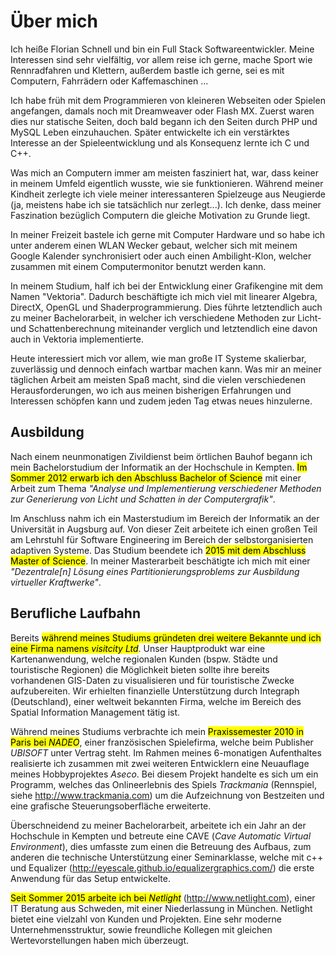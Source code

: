 # Über mich
Ich heiße Florian Schnell und bin ein Full Stack Softwareentwickler. Meine Interessen sind sehr vielfältig, vor allem reise ich gerne, mache Sport wie Rennradfahren und Klettern, außerdem bastle ich gerne, sei es mit Computern, Fahrrädern oder Kaffemaschinen ...

Ich habe früh mit dem Programmieren von kleineren Webseiten oder Spielen angefangen, damals noch mit Dreamweaver oder Flash MX. Zuerst waren dies nur statische Seiten, doch bald begann ich den Seiten durch PHP und MySQL Leben einzuhauchen. Später entwickelte ich ein verstärktes Interesse an der Spieleentwicklung und als Konsequenz lernte ich C und C++.

Was mich an Computern immer am meisten fasziniert hat, war, dass keiner in meinem Umfeld eigentlich wusste, wie sie funktionieren. Während meiner Kindheit zerlegte ich viele meiner interessanteren Spielzeuge aus Neugierde (ja, meistens habe ich sie tatsächlich nur zerlegt...). Ich denke, dass meiner Faszination bezüglich Computern die gleiche Motivation zu Grunde liegt.

In meiner Freizeit bastele ich gerne mit Computer Hardware und so habe ich unter anderem einen WLAN Wecker gebaut, welcher sich mit meinem Google Kalender synchronisiert oder auch einen Ambilight-Klon, welcher zusammen mit einem Computermonitor benutzt werden kann.

In meinem Studium, half ich bei der Entwicklung einer Grafikengine mit dem Namen "Vektoria". Dadurch beschäftigte ich mich viel mit linearer Algebra, DirectX, OpenGL und Shaderprogrammierung. Dies führte letztendlich auch zu meiner Bachelorarbeit, in welcher ich verschiedene Methoden zur Licht- und Schattenberechnung miteinander verglich und letztendlich eine davon auch in Vektoria implementierte.

Heute interessiert mich vor allem, wie man große IT Systeme skalierbar, zuverlässig und dennoch einfach wartbar machen kann. Was mir an meiner täglichen Arbeit am meisten Spaß macht, sind die vielen verschiedenen Herausforderungen, wo ich aus meinen bisherigen Erfahrungen und Interessen schöpfen kann und zudem jeden Tag etwas neues hinzulerne.

## Ausbildung
Nach einem neunmonatigen Zivildienst beim örtlichen Bauhof begann ich mein Bachelorstudium der Informatik an der Hochschule in Kempten. <mark>Im Sommer 2012 erwarb ich den Abschluss Bachelor of Science</mark> mit einer Arbeit zum Thema *"Analyse und Implementierung verschiedener Methoden zur Generierung von Licht und Schatten in der Computergrafik"*.

Im Anschluss nahm ich ein Masterstudium im Bereich der Informatik an der Universität in Augsburg auf. Von dieser Zeit arbeitete ich einen großen Teil am Lehrstuhl für Software Engineering im Bereich der selbstorganisierten adaptiven Systeme. Das Studium beendete ich <mark>2015 mit dem Abschluss Master of Science</mark>. In meiner Masterarbeit beschätigte ich mich mit einer *"Dezentrale[n] Lösung eines Partitionierungsproblems zur Ausbildung virtueller Kraftwerke"*.

## Berufliche Laufbahn
Bereits <mark>während meines Studiums gründeten drei weitere Bekannte und ich eine Firma namens *visitcity Ltd*</mark>. Unser Hauptprodukt war eine Kartenanwendung, welche regionalen Kunden (bspw. Städte und touristische Regionen) die Möglichkeit bieten sollte ihre bereits vorhandenen GIS-Daten zu visualisieren und für touristische Zwecke aufzubereiten. Wir erhielten finanzielle Unterstützung durch Integraph (Deutschland), einer weltweit bekannten Firma, welche im Bereich des Spatial Information Management tätig ist.

Während meines Studiums verbrachte ich mein <mark>Praxissemester 2010 in Paris bei *NADEO*</mark>, einer französischen Spielefirma, welche beim Publisher *UBISOFT* unter Vertrag steht. Im Rahmen meines 6-monatigen Aufenthaltes realisierte ich zusammen mit zwei weiteren Entwicklern eine Neuauflage meines Hobbyprojektes *Aseco*. Bei diesem Projekt handelte es sich um ein Programm, welches das Onlineerlebnis des Spiels *Trackmania* (Rennspiel, siehe http://www.trackmania.com) um die Aufzeichnung von Bestzeiten und eine grafische Steuerungsoberfläche erweiterte.

Überschneidend zu meiner Bachelorarbeit, arbeitete ich ein Jahr an der Hochschule in Kempten und betreute eine CAVE (*Cave Automatic Virtual Environment*), dies umfasste zum einen die Betreuung des Aufbaus, zum anderen die technische Unterstützung einer Seminarklasse, welche mit c++ und Equalizer (http://eyescale.github.io/equalizergraphics.com/) die erste Anwendung für das Setup entwickelte.

<mark>Seit Sommer 2015 arbeite ich bei *Netlight*</mark> (http://www.netlight.com), einer IT Beratung aus Schweden, mit einer Niederlassung in München. Netlight bietet eine vielzahl von Kunden und Projekten. Eine sehr moderne Unternehmensstruktur, sowie freundliche Kollegen mit gleichen Wertevorstellungen haben mich überzeugt.